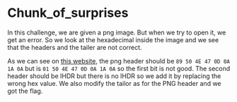 # Chunk_of_surprises

In this challenge, we are given a png image. But when we try to open it, we get an error. So we look at the hexadecimal inside the image and we see that the headers and the tailer are not correct.

As we can see on [this website](https://www.garykessler.net/library/file_sigs.html), the png header should be ```89 50 4E 47 0D 0A 1A 0A``` but is ```01 50 4E 47 0D 0A 1A 0A``` so the first bit is not good. The second header should be IHDR but there is no IHDR so we add it by replacing the wrong hex value. We also modify the tailor as for the PNG header and we got the flag.